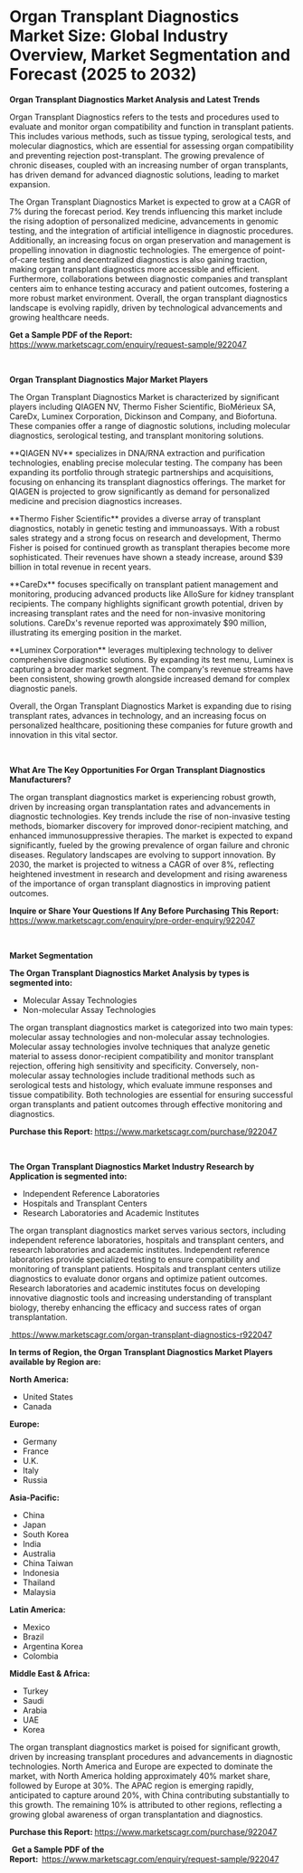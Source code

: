 <p><h1>Organ Transplant Diagnostics Market Size: Global Industry Overview, Market Segmentation and Forecast (2025 to 2032)</h1></p><p><strong>Organ Transplant Diagnostics Market Analysis and Latest Trends</strong></p>
<p><p>Organ Transplant Diagnostics refers to the tests and procedures used to evaluate and monitor organ compatibility and function in transplant patients. This includes various methods, such as tissue typing, serological tests, and molecular diagnostics, which are essential for assessing organ compatibility and preventing rejection post-transplant. The growing prevalence of chronic diseases, coupled with an increasing number of organ transplants, has driven demand for advanced diagnostic solutions, leading to market expansion.</p><p>The Organ Transplant Diagnostics Market is expected to grow at a CAGR of 7% during the forecast period. Key trends influencing this market include the rising adoption of personalized medicine, advancements in genomic testing, and the integration of artificial intelligence in diagnostic procedures. Additionally, an increasing focus on organ preservation and management is propelling innovation in diagnostic technologies. The emergence of point-of-care testing and decentralized diagnostics is also gaining traction, making organ transplant diagnostics more accessible and efficient. Furthermore, collaborations between diagnostic companies and transplant centers aim to enhance testing accuracy and patient outcomes, fostering a more robust market environment. Overall, the organ transplant diagnostics landscape is evolving rapidly, driven by technological advancements and growing healthcare needs.</p></p>
<p><strong>Get a Sample PDF of the Report:&nbsp;</strong> <a href="https://www.marketscagr.com/enquiry/request-sample/922047?utm_campaign=2194&utm_medium=2&utm_source=Github&utm_content=ia&utm_term=18042025&utm_id=organ-transplant-diagnostics">https://www.marketscagr.com/enquiry/request-sample/922047</a></p>
<p>&nbsp;</p>
<p><strong>Organ Transplant Diagnostics Major Market Players</strong></p>
<p><p>The Organ Transplant Diagnostics Market is characterized by significant players including QIAGEN NV, Thermo Fisher Scientific, BioMérieux SA, CareDx, Luminex Corporation, Dickinson and Company, and Biofortuna. These companies offer a range of diagnostic solutions, including molecular diagnostics, serological testing, and transplant monitoring solutions.</p><p>**QIAGEN NV** specializes in DNA/RNA extraction and purification technologies, enabling precise molecular testing. The company has been expanding its portfolio through strategic partnerships and acquisitions, focusing on enhancing its transplant diagnostics offerings. The market for QIAGEN is projected to grow significantly as demand for personalized medicine and precision diagnostics increases.</p><p>**Thermo Fisher Scientific** provides a diverse array of transplant diagnostics, notably in genetic testing and immunoassays. With a robust sales strategy and a strong focus on research and development, Thermo Fisher is poised for continued growth as transplant therapies become more sophisticated. Their revenues have shown a steady increase, around $39 billion in total revenue in recent years.</p><p>**CareDx** focuses specifically on transplant patient management and monitoring, producing advanced products like AlloSure for kidney transplant recipients. The company highlights significant growth potential, driven by increasing transplant rates and the need for non-invasive monitoring solutions. CareDx's revenue reported was approximately $90 million, illustrating its emerging position in the market.</p><p>**Luminex Corporation** leverages multiplexing technology to deliver comprehensive diagnostic solutions. By expanding its test menu, Luminex is capturing a broader market segment. The company's revenue streams have been consistent, showing growth alongside increased demand for complex diagnostic panels.</p><p>Overall, the Organ Transplant Diagnostics Market is expanding due to rising transplant rates, advances in technology, and an increasing focus on personalized healthcare, positioning these companies for future growth and innovation in this vital sector.</p></p>
<p>&nbsp;</p>
<p><strong>What Are The Key Opportunities For Organ Transplant Diagnostics Manufacturers?</strong></p>
<p><p>The organ transplant diagnostics market is experiencing robust growth, driven by increasing organ transplantation rates and advancements in diagnostic technologies. Key trends include the rise of non-invasive testing methods, biomarker discovery for improved donor-recipient matching, and enhanced immunosuppressive therapies. The market is expected to expand significantly, fueled by the growing prevalence of organ failure and chronic diseases. Regulatory landscapes are evolving to support innovation. By 2030, the market is projected to witness a CAGR of over 8%, reflecting heightened investment in research and development and rising awareness of the importance of organ transplant diagnostics in improving patient outcomes.</p></p>
<p><strong>Inquire or Share Your Questions If Any Before Purchasing This Report:</strong> <a href="https://www.marketscagr.com/enquiry/pre-order-enquiry/922047?utm_campaign=2194&utm_medium=2&utm_source=Github&utm_content=ia&utm_term=18042025&utm_id=organ-transplant-diagnostics">https://www.marketscagr.com/enquiry/pre-order-enquiry/922047</a></p>
<p>&nbsp;</p>
<p><strong>Market Segmentation</strong></p>
<p><strong>The Organ Transplant Diagnostics Market Analysis by types is segmented into:</strong></p>
<p><ul><li>Molecular Assay Technologies</li><li>Non-molecular Assay Technologies</li></ul></p>
<p><p>The organ transplant diagnostics market is categorized into two main types: molecular assay technologies and non-molecular assay technologies. Molecular assay technologies involve techniques that analyze genetic material to assess donor-recipient compatibility and monitor transplant rejection, offering high sensitivity and specificity. Conversely, non-molecular assay technologies include traditional methods such as serological tests and histology, which evaluate immune responses and tissue compatibility. Both technologies are essential for ensuring successful organ transplants and patient outcomes through effective monitoring and diagnostics.</p></p>
<p><strong>Purchase this Report:&nbsp;</strong><a href="https://www.marketscagr.com/purchase/922047?utm_campaign=2194&utm_medium=2&utm_source=Github&utm_content=ia&utm_term=18042025&utm_id=organ-transplant-diagnostics">https://www.marketscagr.com/purchase/922047</a></p>
<p>&nbsp;</p>
<p><strong>The Organ Transplant Diagnostics Market Industry Research by Application is segmented into:</strong></p>
<p><ul><li>Independent Reference Laboratories</li><li>Hospitals and Transplant Centers</li><li>Research Laboratories and Academic Institutes</li></ul></p>
<p><p>The organ transplant diagnostics market serves various sectors, including independent reference laboratories, hospitals and transplant centers, and research laboratories and academic institutes. Independent reference laboratories provide specialized testing to ensure compatibility and monitoring of transplant patients. Hospitals and transplant centers utilize diagnostics to evaluate donor organs and optimize patient outcomes. Research laboratories and academic institutes focus on developing innovative diagnostic tools and increasing understanding of transplant biology, thereby enhancing the efficacy and success rates of organ transplantation.</p></p>
<p><a href="https://www.marketscagr.com/organ-transplant-diagnostics-r922047?utm_campaign=2194&utm_medium=2&utm_source=Github&utm_content=ia&utm_term=18042025&utm_id=organ-transplant-diagnostics">&nbsp;https://www.marketscagr.com/organ-transplant-diagnostics-r922047</a></p>
<p><strong>In terms of Region, the Organ Transplant Diagnostics Market Players available by Region are:</strong></p>
<p>
    <p> <strong> North America: </strong>
        <ul>
            <li>United States</li>
            <li>Canada</li>
        </ul>
        </p> 
    <p> <strong> Europe: </strong>
        <ul>
            <li>Germany</li>
            <li>France</li>
            <li>U.K.</li>
            <li>Italy</li>
            <li>Russia</li>
        </ul>
        </p> 
    <p> <strong> Asia-Pacific: </strong>
        <ul>
            <li>China</li>
            <li>Japan</li>
            <li>South Korea</li>
            <li>India</li>
            <li>Australia</li>
            <li>China Taiwan</li>
            <li>Indonesia</li>
            <li>Thailand</li>
            <li>Malaysia</li>
        </ul>
        </p> 
    <p> <strong> Latin America: </strong>
        <ul>
            <li>Mexico</li>
            <li>Brazil</li>
            <li>Argentina Korea</li>
            <li>Colombia</li>
        </ul>
        </p> 
    <p> <strong> Middle East & Africa: </strong>
        <ul>
            <li>Turkey</li>
            <li>Saudi</li>
            <li>Arabia</li>
            <li>UAE</li>
            <li>Korea</li>
        </ul>
    </p>
    </p>
<p><p>The organ transplant diagnostics market is poised for significant growth, driven by increasing transplant procedures and advancements in diagnostic technologies. North America and Europe are expected to dominate the market, with North America holding approximately 40% market share, followed by Europe at 30%. The APAC region is emerging rapidly, anticipated to capture around 20%, with China contributing substantially to this growth. The remaining 10% is attributed to other regions, reflecting a growing global awareness of organ transplantation and diagnostics.</p></p>
<p><strong>Purchase this Report: </strong><a href="https://www.marketscagr.com/purchase/922047?utm_campaign=2194&utm_medium=2&utm_source=Github&utm_content=ia&utm_term=18042025&utm_id=organ-transplant-diagnostics">https://www.marketscagr.com/purchase/922047</a></p>
<p>&nbsp;<strong>Get a Sample PDF of the Report:&nbsp;&nbsp;</strong><a href="https://www.marketscagr.com/enquiry/request-sample/922047?utm_campaign=2194&utm_medium=2&utm_source=Github&utm_content=ia&utm_term=18042025&utm_id=organ-transplant-diagnostics">https://www.marketscagr.com/enquiry/request-sample/922047</a></p>
<p><strong></strong></p>
<p><p></p><p></p><p></p></p>